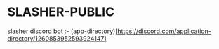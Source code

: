 # SLASHER-PUBLIC
slasher discord bot :- (app-directory)[https://discord.com/application-directory/1260853952593924147]

